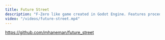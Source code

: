 ```yaml
---
title: Future Street
description: "F-Zero like game created in Godot Engine. Features procedurally generated roads, cars, coins, and buildings."
video: "/videos/future-street.mp4"
---
```


https://github.com/mhaneman/future_street
